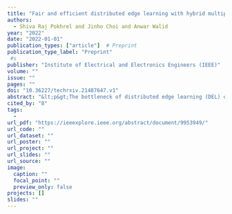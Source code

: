 ```yaml
---
title: "Fair and efficient distributed edge learning with hybrid multipath TCP"
authors:
  - Shiva Raj Pokhrel and Jinho Choi and Anwar Walid
year: "2022"
date: "2022-01-01"
publication_types: ["article"]  # Preprint
publication_type_label: "Preprint"
 #s
publisher: "Institute of Electrical and Electronics Engineers (IEEE)"
volume: ""
issue: ""
pages: ""
doi: "10.36227/techrxiv.21487647.v1"
abstract: "&lt;p&gt;The bottleneck of distributed edge learning (DEL) over wireless has shifted from computing to communication, primarily the aggregation-averaging (Agg-Avg) process of DEL. The existing transmission control protocol (TCP)-based data networking schemes for DEL are application-agnostic and fail to deliver adjustments according to application layer requirements. As a result, they introduce massive excess time and undesired issues such as unfairness and stragglers. Other prior mitigation solutions have significant limitations as they balance data flow rates from workers across paths but often incur imbalanced backlogs when the paths exhibit variance, causing stragglers. To facilitate a more productive DEL, we develop a hybrid multipath TCP (MPTCP) by combining model-based and deep reinforcement learning (DRL) based MPTCP for DEL that strives to realize quicker iteration of DEL and better fairness (by ameliorating stragglers). Hybrid MPTCP essentially integrates two radical TCP developments: i) successful existing model-based MPTCP control strategies and ii) advanced emerging DRL-based techniques, and introduces a novel hybrid MPTCP data transport for easing the communication of Agg-Avg process. Extensive emulation results demonstrate that the proposed hybrid MPTCP can overcome excess time consumption and ameliorate the application layer unfairness of DEL effectively without injecting additional inconstancy and stragglers.&lt;/p&gt;"
cited_by: "8"
tags:
  - 
url_pdf: "https://ieeexplore.ieee.org/abstract/document/9953949/"
url_code: ""
url_dataset: ""
url_poster: ""
url_project: ""
url_slides: ""
url_source: ""
image:
  caption: ""
  focal_point: ""
  preview_only: false
projects: []
slides: ""
---
```


